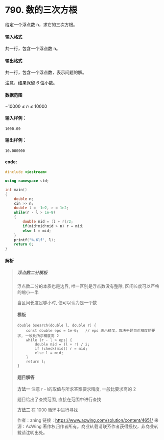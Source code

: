 # 790. 数的三次方根

给定一个浮点数 n，求它的三次方根。

#### 输入格式

共一行，包含一个浮点数 n。

#### 输出格式

共一行，包含一个浮点数，表示问题的解。

注意，结果保留 6 位小数。

#### 数据范围

$−10000≤n≤10000$

#### 输入样例：

```
1000.00
```

#### 输出样例：

```
10.000000
```

#### code:

```c++
#include <iostream>

using namespace std;

int main()
{
    double n;
    cin >> n;
    double l = -1e2, r = 1e2;
    while(r - l > 1e-8)
    {
        double mid = (l + r)/2;
        if(mid*mid*mid > n) r = mid;
        else l = mid;
    }
    printf("%.6lf", l);
    return 0;
}
```

#### 解析

> ##### 浮点数二分模板
> 浮点数二分的本质也是边界, 唯一区别是浮点数没有整除, 区间长度可以严格的缩小一半
>
> 当区间长度足够小时, 便可以认为是一个数
>
> #### 模板
>
> ```
> double bsearch(double l, double r) {
>     const double eps = 1e-6;   // eps 表示精度，取决于题目对精度的要求, 一般比所求精度高 2
>     while (r - l > eps) {
>         double mid = (l + r) / 2;
>         if (check(mid)) r = mid;
>         else l = mid;
>     }
>     return l;
> }
> ```
>
> #### 题目解答
> **方法一**
> 注意 r - l的取值与所求答案要求精度, 一般比要求高的 2
>
> 题目给出了查找范围, 直接在范围中进行查找
>
> **方法二**
> 在 1000 循环中进行寻找
>
> 作者：zning
> 链接：https://www.acwing.com/solution/content/4651/
> 来源：AcWing
> 著作权归作者所有。商业转载请联系作者获得授权，非商业转载请注明出处。
